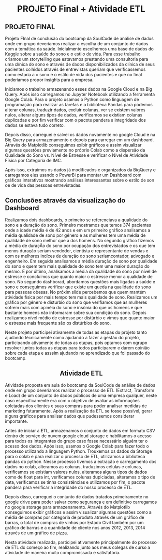 <h1 align= "center"> PROJETO Final + Atividade ETL </h1>

## PROJETO FINAL
Projeto FInal de conclusão do bootcamp da SoulCode de análise de dados onde em grupo deveríamos realizar a escolha de um conjunto de dados com a temática da saúde. Inicialmente escolhemos uma base de dados do Kaggle sobre a saúde do sono e o estilo de vida. Para esse trabalho criamos um storytelling que estavamos prestando uma consultoria para uma clínica do sono e através de dados disponibilizados da clínica de seus pacientes colhidos através de entrevistas queriam que verificassemos como estaria a o sono e o estilo de vida dos pacientes e que no final poderiamos propor insights para a empresa.

Iniciamos o trabalho armazenando esses dados na Google Cloud e na Big Query. Após isso carregamos no Jupyter Notebook utilizando a ferramenta Google Colab. Para o projeto usamos o Python como linguagem de programação para realizar as tarefas e a biblioteca Pandas para podemos alterar colunas, traduzir dados, excluir colunas, ver se existem valores nulos, alterar alguns tipos de dados, verificamos se existiam colunas duplicadas e por fim verificar com o pacote pandera a integridade dos dados se estava tudo correto. 

Depois disso, carreguei e salvei os dados novamente no google Cloud e na Big Query para armazenamento e depois para carregar em um dashboard. Através do Matplotlib conseguimos exibir gráficos e assim visualizar algumas questões previamente no próprio Colab como a dispersão da Qualidade do Sono vs. Nível de Estresse e verificar o  Nível de Atividade Física por Categoria de IMC.

Após isso, extraimos os dados já modificados e organizados da BigQuery e carregamos eles usando o PowerBi para montar um Dashboard com gráficos interativos mostrando análises interessantes sobre o estilo de son oe de vida das pessoas entrevistadas. 

## Conclusões através da visualização do Dashboard

Realizamos dois dashboards, o primeiro se referenciava a qualidade do sono e a duração do sono. Primeiro mostramos que temos 374 pacientes onde a idade média é de 42 anos e em um primeiro gráfico  analisamos a média qualidade de sono por gênero e as mulheres tem uma média de qualidade de sono melhor que a dos homens. No segundo gráfico fizemos a média de duraçÃo do sono por ocupação dos entrevistados e os que tem menos duração seriam vendedor, cientista e representante de vendas e com os melhores indíces de duração do sono seriamcontador, advogado e engenheiro. Em seguida analisamos a média duração de sono por qualidade do sono e quem tem mais qualidade do sono tem uma maior duração do mesmo. E por último, analisamos a média da qualidade do sono por nível de estresse e concluímos que quanto maior o estresse menor a qualidade de sono. 
No segundo dashborad, abordamos questões mais ligadas a saúde e sono e conseguimos verificar que existe um queda na qualidade do sono para pessoas obesas. No próxim slide percebemos que quem mantém atividade física por mais tempo tem mais qualidade de sono. Realizamos um gráfico por gênero e disturbio do sono que verifiamos que as mulheres sofrem mais com apinéia do sono e insônia do que os homens e que bastante homens não informaram sobre sua condição do sono. Depois realizamos nível médio de estresse por distúrbio e vimos que quanto maior o estresse mais frequente são os distúrbios do sono. 

Neste projeto participei ativamente de todas as etapas do projeto tanto ajudando técnicamente como ajudando a fazer a gestão do projeto, participando ativamente de todas as etapas, pois optamos com ogrupo resolver juntos todas as etapas para todos participarem e darem opinião sobre cada etapa e asssim ajudando no aprendizado que foi passado do bootcamp. 

<h2 align= "center"> Atividade ETL </h2>

Atividade proposta em aula do bootcamp da SoulCode de análise de dados onde em grupo deveríamos realizar o processo de ETL (Extract, Transform e Load) de um conjunto de dados públicos de uma empresa qualquer, neste caso especificamente era com o objetivo de avaliar as informações coletadas dos clientes e suas compras para poder analisar medidas de marketing futuramente. Após a realização da ETL se fosse possível, gerar alguns gráficos para analisar dados que pudessemos considerar importante. 

Antes de iniciar a ETL, armazenamos o conjunto de dados em formato CSV dentro do serviço de nuvem google cloud storage e habilitamos o acesso para todos os integrantes do grupo caso fosse necessário alguém ter o acesso dos dados. Após isso, usamos o Google Colab para fazer todo o processo utilizando a linguagem Python. Trouxemos os dados da Storage para o colab e para realizar o processo de ETL, utilizamos a biblioteca pandas do python. Nesse processo tivemos a extração e carregamento dos dados no colab, alteramos as colunas, traduzimos células e colunas, verificamos se existiam valores nulos, alteramos alguns tipos de dados como de float para int, verificamos colunas duplciadas, alteramos o tipo de data, verificamos se tinha consistências e utilizamos por fim, o pacote pandera para verificar a integridade do nosso processo de ETL. 

Depois disso, carreguei o conjunto de dados tratados primeiramente no google drive para poder salvar como segurança e em definitivo carregamos no google storage para armazenamento. 
Através do Matplotlib conseguimos exibir gráficos e assim visualizar algumas questões como a média de compras por categoria de produto através de um gráfico de barras, o total de compras de vinhos por Estado Civil também por um gráfico de barras e a quantidade de cliente nos anos 2012, 2013, 2014 através de um gráfico de pizza. 

Nesta atividade realizada, participei ativamente principalmente do processo de ETL do começo ao fim, realizando junto aos meus colegas de curso a atividade de maneira muito compromissada e satisfatória. 


